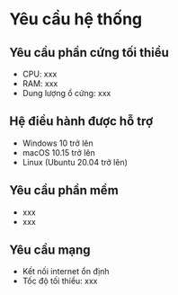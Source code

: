 # Yêu cầu hệ thống

## Yêu cầu phần cứng tối thiểu

- CPU: xxx
- RAM: xxx
- Dung lượng ổ cứng: xxx

## Hệ điều hành được hỗ trợ

- Windows 10 trở lên
- macOS 10.15 trở lên
- Linux (Ubuntu 20.04 trở lên)

## Yêu cầu phần mềm

- xxx
- xxx

## Yêu cầu mạng

- Kết nối internet ổn định
- Tốc độ tối thiểu: xxx 